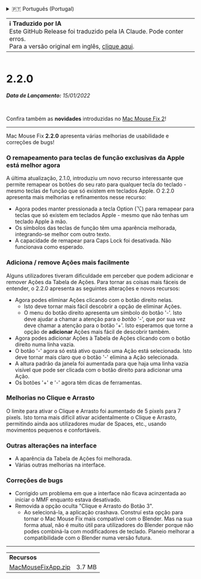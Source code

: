 <details>
<summary>🇵🇹 Português (Portugal)</summary>

[🇬🇧 English (GitHub)](https://github.com/noah-nuebling/mac-mouse-fix/releases/tag/2.2.0)\
[🇦🇩 Català](https://redirect.macmousefix.com/?target=mmf-release&tag=2.2.0&locale=ca)\
[🇩🇪 Deutsch](https://redirect.macmousefix.com/?target=mmf-release&tag=2.2.0&locale=de)\
[🇪🇸 Español](https://redirect.macmousefix.com/?target=mmf-release&tag=2.2.0&locale=es)\
[🇫🇷 Français](https://redirect.macmousefix.com/?target=mmf-release&tag=2.2.0&locale=fr)\
[🇮🇩 Indonesia](https://redirect.macmousefix.com/?target=mmf-release&tag=2.2.0&locale=id)\
[🇮🇹 Italiano](https://redirect.macmousefix.com/?target=mmf-release&tag=2.2.0&locale=it)\
[🇭🇺 Magyar](https://redirect.macmousefix.com/?target=mmf-release&tag=2.2.0&locale=hu)\
[🇳🇱 Nederlands](https://redirect.macmousefix.com/?target=mmf-release&tag=2.2.0&locale=nl)\
[🇵🇱 Polski](https://redirect.macmousefix.com/?target=mmf-release&tag=2.2.0&locale=pl)\
[🇧🇷 Português (Brasil)](https://redirect.macmousefix.com/?target=mmf-release&tag=2.2.0&locale=pt-BR)\
**🇵🇹 Português (Portugal)**\
[🇷🇴 Română](https://redirect.macmousefix.com/?target=mmf-release&tag=2.2.0&locale=ro)\
[🇸🇪 Svenska](https://redirect.macmousefix.com/?target=mmf-release&tag=2.2.0&locale=sv)\
[🇻🇳 Tiếng Việt](https://redirect.macmousefix.com/?target=mmf-release&tag=2.2.0&locale=vi)\
[🇹🇷 Türkçe](https://redirect.macmousefix.com/?target=mmf-release&tag=2.2.0&locale=tr)\
[🇨🇿 Čeština](https://redirect.macmousefix.com/?target=mmf-release&tag=2.2.0&locale=cs)\
[🇬🇷 Ελληνικά](https://redirect.macmousefix.com/?target=mmf-release&tag=2.2.0&locale=el)\
[🇷🇺 Русский](https://redirect.macmousefix.com/?target=mmf-release&tag=2.2.0&locale=ru)\
[🇺🇦 Українська](https://redirect.macmousefix.com/?target=mmf-release&tag=2.2.0&locale=uk)\
[🇮🇱 עברית](https://redirect.macmousefix.com/?target=mmf-release&tag=2.2.0&locale=he)\
[🇸🇦 العربية](https://redirect.macmousefix.com/?target=mmf-release&tag=2.2.0&locale=ar)\
[🇮🇳 हिन्दी](https://redirect.macmousefix.com/?target=mmf-release&tag=2.2.0&locale=hi)\
[🇹🇭 ไทย](https://redirect.macmousefix.com/?target=mmf-release&tag=2.2.0&locale=th)\
[🇨🇳 中文 (简体)](https://redirect.macmousefix.com/?target=mmf-release&tag=2.2.0&locale=zh-Hans)\
[🇨🇳 中文 (繁體)](https://redirect.macmousefix.com/?target=mmf-release&tag=2.2.0&locale=zh-Hant)\
[🇭🇰 中文（香港)](https://redirect.macmousefix.com/?target=mmf-release&tag=2.2.0&locale=zh-HK)\
[🇯🇵 日本語](https://redirect.macmousefix.com/?target=mmf-release&tag=2.2.0&locale=ja)\
[🇰🇷 한국어](https://redirect.macmousefix.com/?target=mmf-release&tag=2.2.0&locale=ko)\
[Help translate Mac Mouse Fix to different languages!](https://github.com/noah-nuebling/mac-mouse-fix/discussions/731)
</details>
<table align=><td>
<b>ℹ️ Traduzido por IA</b><br>
Este GitHub Release foi traduzido pela IA Claude. Pode conter erros.<br>
Para a versão original em inglês, <a href="https://github.com/noah-nuebling/mac-mouse-fix/releases/tag/2.2.0">clique aqui</a>.
</td></table>

<table></table>

# 2.2.0
***Data de Lançamento:** 15/01/2022*

<br>

Confira também as **novidades** introduzidas no [Mac Mouse Fix 2](https://redirect.macmousefix.com/?target=mmf-release&tag=2.0.0&locale=pt-PT)!

---

Mac Mouse Fix **2.2.0** apresenta várias melhorias de usabilidade e correções de bugs!

### O remapeamento para teclas de função exclusivas da Apple está melhor agora

A última atualização, 2.1.0, introduziu um novo recurso interessante que permite remapear os botões do seu rato para qualquer tecla do teclado - mesmo teclas de função que só existem em teclados Apple. O 2.2.0 apresenta mais melhorias e refinamentos nesse recurso:

- Agora podes manter pressionada a tecla Option (⌥) para remapear para teclas que só existem em teclados Apple - mesmo que não tenhas um teclado Apple à mão.
- Os símbolos das teclas de função têm uma aparência melhorada, integrando-se melhor com outro texto.
- A capacidade de remapear para Caps Lock foi desativada. Não funcionava como esperado.

### Adiciona / remove Ações mais facilmente

Alguns utilizadores tiveram dificuldade em perceber que podem adicionar e remover Ações da Tabela de Ações. Para tornar as coisas mais fáceis de entender, o 2.2.0 apresenta as seguintes alterações e novos recursos:

- Agora podes eliminar Ações clicando com o botão direito nelas.
  - Isto deve tornar mais fácil descobrir a opção de eliminar Ações.
  - O menu do botão direito apresenta um símbolo do botão '-'. Isto deve ajudar a chamar a atenção para o _botão_ '-', que por sua vez deve chamar a atenção para o botão '+'. Isto esperamos que torne a opção de **adicionar** Ações mais fácil de descobrir também.
- Agora podes adicionar Ações à Tabela de Ações clicando com o botão direito numa linha vazia.
- O botão '-' agora só está ativo quando uma Ação está selecionada. Isto deve tornar mais claro que o botão '-' elimina a Ação selecionada.
- A altura padrão da janela foi aumentada para que haja uma linha vazia visível que pode ser clicada com o botão direito para adicionar uma Ação.
- Os botões '+' e '-' agora têm dicas de ferramentas.

### Melhorias no Clique e Arrasto

O limite para ativar o Clique e Arrasto foi aumentado de 5 pixels para 7 pixels. Isto torna mais difícil ativar acidentalmente o Clique e Arrasto, permitindo ainda aos utilizadores mudar de Spaces, etc., usando movimentos pequenos e confortáveis.

### Outras alterações na interface

- A aparência da Tabela de Ações foi melhorada.
- Várias outras melhorias na interface.

### Correções de bugs

- Corrigido um problema em que a interface não ficava acinzentada ao iniciar o MMF enquanto estava desativado.
- Removida a opção oculta "Clique e Arrasto do Botão 3".
  - Ao selecioná-la, a aplicação crashava. Construí esta opção para tornar o Mac Mouse Fix mais compatível com o Blender. Mas na sua forma atual, não é muito útil para utilizadores do Blender porque não podes combiná-la com modificadores de teclado. Planeio melhorar a compatibilidade com o Blender numa versão futura.

---

<table align="start">
<tr>
    <td colspan=2>
        <b>Recursos</b>
    </td>
</tr>
<tr>
    <td><a href="https://github.com/noah-nuebling/mac-mouse-fix/releases/download/2.2.0/MacMouseFixApp.zip">MacMouseFixApp.zip</a></td>
    <td>3.7 MB</td>
</tr>
</table>